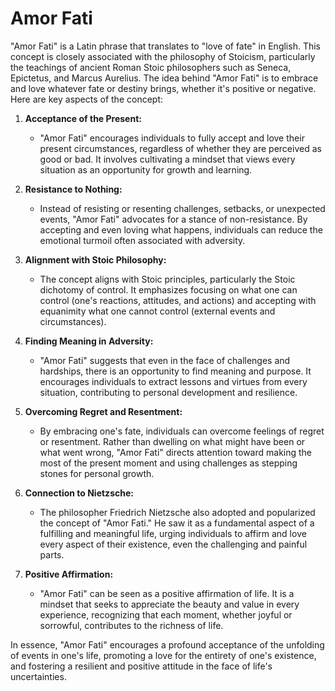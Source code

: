 # Amor Fati

"Amor Fati" is a Latin phrase that translates to "love of fate" in English. This concept is closely associated with the philosophy of Stoicism, particularly the teachings of ancient Roman Stoic philosophers such as Seneca, Epictetus, and Marcus Aurelius. The idea behind "Amor Fati" is to embrace and love whatever fate or destiny brings, whether it's positive or negative. Here are key aspects of the concept:

1. **Acceptance of the Present:**
   - "Amor Fati" encourages individuals to fully accept and love their present circumstances, regardless of whether they are perceived as good or bad. It involves cultivating a mindset that views every situation as an opportunity for growth and learning.

2. **Resistance to Nothing:**
   - Instead of resisting or resenting challenges, setbacks, or unexpected events, "Amor Fati" advocates for a stance of non-resistance. By accepting and even loving what happens, individuals can reduce the emotional turmoil often associated with adversity.

3. **Alignment with Stoic Philosophy:**
   - The concept aligns with Stoic principles, particularly the Stoic dichotomy of control. It emphasizes focusing on what one can control (one's reactions, attitudes, and actions) and accepting with equanimity what one cannot control (external events and circumstances).

4. **Finding Meaning in Adversity:**
   - "Amor Fati" suggests that even in the face of challenges and hardships, there is an opportunity to find meaning and purpose. It encourages individuals to extract lessons and virtues from every situation, contributing to personal development and resilience.

5. **Overcoming Regret and Resentment:**
   - By embracing one's fate, individuals can overcome feelings of regret or resentment. Rather than dwelling on what might have been or what went wrong, "Amor Fati" directs attention toward making the most of the present moment and using challenges as stepping stones for personal growth.

6. **Connection to Nietzsche:**
   - The philosopher Friedrich Nietzsche also adopted and popularized the concept of "Amor Fati." He saw it as a fundamental aspect of a fulfilling and meaningful life, urging individuals to affirm and love every aspect of their existence, even the challenging and painful parts.

7. **Positive Affirmation:**
   - "Amor Fati" can be seen as a positive affirmation of life. It is a mindset that seeks to appreciate the beauty and value in every experience, recognizing that each moment, whether joyful or sorrowful, contributes to the richness of life.

In essence, "Amor Fati" encourages a profound acceptance of the unfolding of events in one's life, promoting a love for the entirety of one's existence, and fostering a resilient and positive attitude in the face of life's uncertainties.
